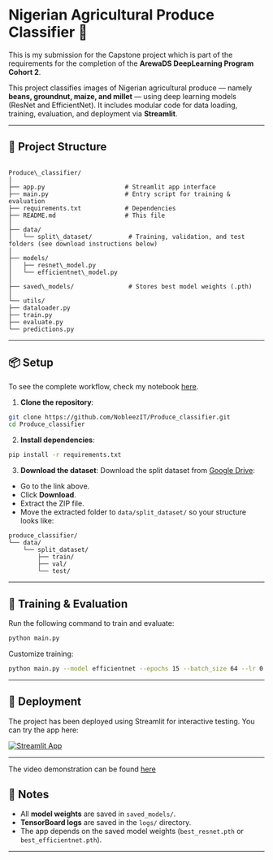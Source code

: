 # Nigerian Agricultural Produce Classifier 🌾

This is my submission for the Capstone project which is part of the requirements for the completion of the **ArewaDS DeepLearning Program Cohort 2**.

This project classifies images of Nigerian agricultural produce — namely **beans, groundnut, maize, and millet** — using deep learning models (ResNet and EfficientNet). It includes modular code for data loading, training, evaluation, and deployment via **Streamlit**.

---

## 📁 Project Structure

```

Produce\_classifier/
│
├── app.py                      # Streamlit app interface
├── main.py                     # Entry script for training & evaluation
├── requirements.txt            # Dependencies
├── README.md                   # This file
│
├── data/
│   └── split\_dataset/          # Training, validation, and test folders (see download instructions below)
│
├── models/
│   ├── resnet\_model.py
│   └── efficientnet\_model.py
│
├── saved\_models/               # Stores best model weights (.pth)
│
└── utils/
├── dataloader.py
├── train.py
├── evaluate.py
└── predictions.py

````

---

## 📦 Setup

To see the complete workflow, check my notebook [here](https://github.com/NobleezIT/Deeplearning_project/blob/main/Executionfile.ipynb).

1. **Clone the repository**:
```bash
git clone https://github.com/NobleezIT/Produce_classifier.git
cd Produce_classifier
````

2. **Install dependencies**:

```bash
pip install -r requirements.txt
```

3. **Download the dataset**:
   Download the split dataset from [Google Drive](https://drive.google.com/file/d/1Q2VE5lTBEd_-0BnVUBZLatOYqc-WDznn/view?usp=sharing):

* Go to the link above.
* Click **Download**.
* Extract the ZIP file.
* Move the extracted folder to `data/split_dataset/` so your structure looks like:

```
produce_classifier/
└── data/
    └── split_dataset/
        ├── train/
        ├── val/
        └── test/
```

---

## 🚀 Training & Evaluation

Run the following command to train and evaluate:

```bash
python main.py
```

Customize training:

```bash
python main.py --model efficientnet --epochs 15 --batch_size 64 --lr 0.0005 --data_dir data/split_dataset
```

---

## 🎨 Deployment

The project has been deployed using Streamlit for interactive testing. You can try the app here:

[![Streamlit App](https://img.shields.io/badge/Streamlit-App-green?logo=streamlit)](https://appuceclassifier-iwm7gakz5j2frwqxyhbunp.streamlit.app/)


---
The video demonstration can be found [here](https://youtu.be/6V7sUWZ9AMs?si=POkHm9dNFIVtrFQP)

## 📌 Notes

* All **model weights** are saved in `saved_models/`.
* **TensorBoard logs** are saved in the `logs/` directory.
* The app depends on the saved model weights (`best_resnet.pth` or `best_efficientnet.pth`).

---

